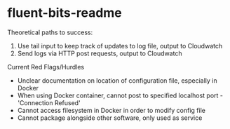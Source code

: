 # fluent-bits-readme

Theoretical paths to success:
1. Use tail input to keep track of updates to log file, output to Cloudwatch
2. Send logs via HTTP post requests, output to Cloudwatch

Current Red Flags/Hurdles
- Unclear documentation on location of configuration file, especially in Docker
- When using Docker container, cannot post to specified localhost port - 'Connection Refused'
- Cannot access filesystem in Docker in order to modify config file
- Cannot package alongside other software, only used as service
